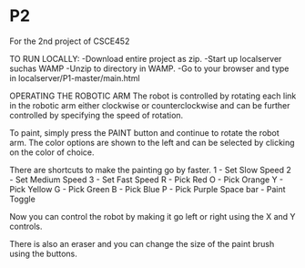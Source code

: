 # P2
For the 2nd project of CSCE452

TO RUN LOCALLY:
-Download entire project as zip.
-Start up localserver suchas WAMP
-Unzip to directory in WAMP.
-Go to your browser and type in localserver/P1-master/main.html

OPERATING THE ROBOTIC ARM
The robot is controlled by rotating each link in the robotic arm either clockwise or counterclockwise and
can be further controlled by specifying the speed of rotation.

To paint, simply press the PAINT button and continue to rotate the robot arm.
The color options are shown to the left and can be selected by clicking on the color of choice.

There are shortcuts to make the painting go by faster.
1 - Set Slow Speed
2 - Set Medium Speed
3 - Set Fast Speed
R - Pick Red
O - Pick Orange
Y - Pick Yellow
G - Pick Green
B - Pick Blue
P - Pick Purple
Space bar - Paint Toggle

Now you can control the robot by making it go left or right using the X and Y controls. 

There is also an eraser and you can change the size of the paint brush using the buttons. 
